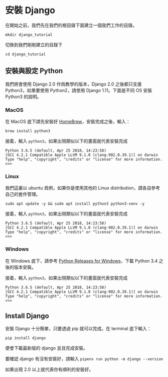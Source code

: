 # 安裝 Django

在開始之前，我們先在我們的根目錄下面建立一個我們工作的目錄。

```
mkdir django_tutorial
```

切換到我們剛剛建立的目錄下

```
cd django_tutorial
```

## 安裝與設定 Python

我們將會使用 Django 2.0 作爲教學的版本，Django 2.0 之後都只支援 Python3，如果要使用 Python2，請使用 Django 1.11。下面是不同 OS 安裝 Python3 的說明。

### MacOS

在 MacOS 底下請先安裝好 [HomeBrew](https://brew.sh/)，安裝完成之後，輸入：

`brew install python3`

接着，輸入 `python3`，如果出現類似以下的畫面就代表安裝完成

```shell
Python 3.6.5 (default, Apr 25 2018, 14:23:58)
[GCC 4.2.1 Compatible Apple LLVM 9.1.0 (clang-902.0.39.1)] on darwin
Type "help", "copyright", "credits" or "license" for more information.
>>>
```

### Linux

我們這裏以 ubuntu 爲例，如果你是使用其他的 Linux distribution，請各自參考自己的套件管理。

`sudo apt update -y && sudo apt install python3 python3-venv -y`

接着，輸入 `python3`，如果出現類似以下的畫面就代表安裝完成

```shell
Python 3.6.5 (default, Apr 25 2018, 14:23:58)
[GCC 4.2.1 Compatible Apple LLVM 9.1.0 (clang-902.0.39.1)] on darwin
Type "help", "copyright", "credits" or "license" for more information.
>>>
```

### Windows

在 Windows 底下，請參考 [Python Releases for Windows](https://www.python.org/downloads/windows/)，下載 Python 3.4 之後的版本安裝。

接着，輸入 `python3`，如果出現類似以下的畫面就代表安裝完成

```shell
Python 3.6.5 (default, Apr 25 2018, 14:23:58)
[GCC 4.2.1 Compatible Apple LLVM 9.1.0 (clang-902.0.39.1)] on darwin
Type "help", "copyright", "credits" or "license" for more information.
>>>
```

## Install Django

安裝 Django 十分簡單，只要透過 pip 就可以完成。在 terminal 底下輸入：

```
pip install django
```

便會下載最新版的 django 並且完成安裝。

要確認 django 有沒有安裝好，請輸入 `pipenv run python -m django --version`

如果出現 2.0 以上就代表你有順利的安裝好。

